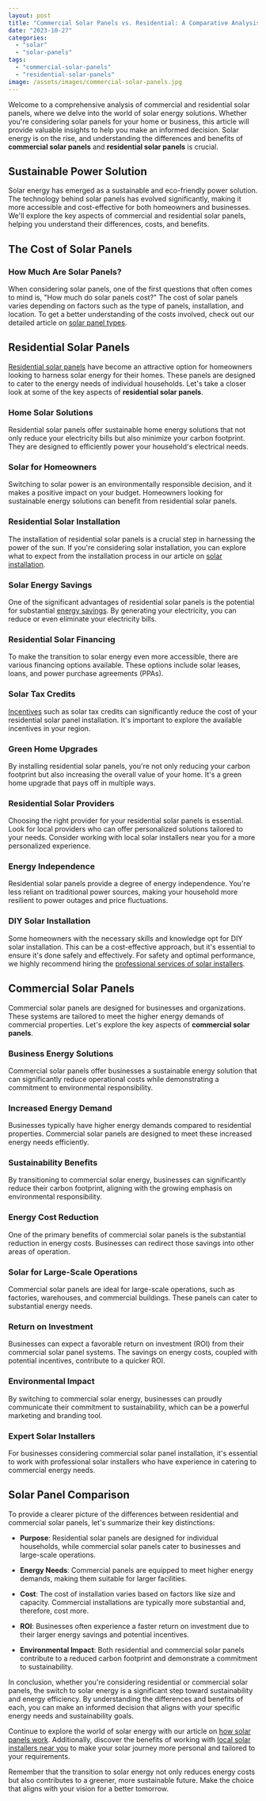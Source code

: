 ```yaml
---
layout: post
title: "Commercial Solar Panels vs. Residential: A Comparative Analysis"
date: "2023-10-27"
categories: 
  - "solar"
  - "solar-panels"
tags: 
  - "commercial-solar-panels"
  - "residential-solar-panels"
image: /assets/images/commercial-solar-panels.jpg
---
```


Welcome to a comprehensive analysis of commercial and residential solar panels, where we delve into the world of solar energy solutions. Whether you're considering solar panels for your home or business, this article will provide valuable insights to help you make an informed decision. Solar energy is on the rise, and understanding the differences and benefits of **commercial solar panels** and **residential solar panels** is crucial.

## Sustainable Power Solution

Solar energy has emerged as a sustainable and eco-friendly power solution. The technology behind solar panels has evolved significantly, making it more accessible and cost-effective for both homeowners and businesses. We'll explore the key aspects of commercial and residential solar panels, helping you understand their differences, costs, and benefits.

## The Cost of Solar Panels

### How Much Are Solar Panels?

When considering solar panels, one of the first questions that often comes to mind is, "How much do solar panels cost?" The cost of solar panels varies depending on factors such as the type of panels, installation, and location. To get a better understanding of the costs involved, check out our detailed article on [solar panel types](/solar-panel-types/).

## Residential Solar Panels

[Residential solar panels](/how-long-do-residential-solar-panels/) have become an attractive option for homeowners looking to harness solar energy for their homes. These panels are designed to cater to the energy needs of individual households. Let's take a closer look at some of the key aspects of **residential solar panels**.

### Home Solar Solutions

Residential solar panels offer sustainable home energy solutions that not only reduce your electricity bills but also minimize your carbon footprint. They are designed to efficiently power your household's electrical needs.

### Solar for Homeowners

Switching to solar power is an environmentally responsible decision, and it makes a positive impact on your budget. Homeowners looking for sustainable energy solutions can benefit from residential solar panels.

### Residential Solar Installation

The installation of residential solar panels is a crucial step in harnessing the power of the sun. If you're considering solar installation, you can explore what to expect from the installation process in our article on [solar installation](/solar-installation-what-to-expect/).

### Solar Energy Savings

One of the significant advantages of residential solar panels is the potential for substantial [energy savings](/long-term-savings-with-solar-power/). By generating your electricity, you can reduce or even eliminate your electricity bills.

### Residential Solar Financing

To make the transition to solar energy even more accessible, there are various financing options available. These options include solar leases, loans, and power purchase agreements (PPAs).

### Solar Tax Credits

[Incentives](/solar-incentive/) such as solar tax credits can significantly reduce the cost of your residential solar panel installation. It's important to explore the available incentives in your region.

### Green Home Upgrades

By installing residential solar panels, you're not only reducing your carbon footprint but also increasing the overall value of your home. It's a green home upgrade that pays off in multiple ways.

### Residential Solar Providers

Choosing the right provider for your residential solar panels is essential. Look for local providers who can offer personalized solutions tailored to your needs. Consider working with local solar installers near you for a more personalized experience.

### Energy Independence

Residential solar panels provide a degree of energy independence. You're less reliant on traditional power sources, making your household more resilient to power outages and price fluctuations.

### DIY Solar Installation

Some homeowners with the necessary skills and knowledge opt for DIY solar installation. This can be a cost-effective approach, but it's essential to ensure it's done safely and effectively. For safety and optimal performance, we highly recommend hiring the [professional services of solar installers](/).

## Commercial Solar Panels

Commercial solar panels are designed for businesses and organizations. These systems are tailored to meet the higher energy demands of commercial properties. Let's explore the key aspects of **commercial solar panels**.

### Business Energy Solutions

Commercial solar panels offer businesses a sustainable energy solution that can significantly reduce operational costs while demonstrating a commitment to environmental responsibility.

### Increased Energy Demand

Businesses typically have higher energy demands compared to residential properties. Commercial solar panels are designed to meet these increased energy needs efficiently.

### Sustainability Benefits

By transitioning to commercial solar energy, businesses can significantly reduce their carbon footprint, aligning with the growing emphasis on environmental responsibility.

### Energy Cost Reduction

One of the primary benefits of commercial solar panels is the substantial reduction in energy costs. Businesses can redirect those savings into other areas of operation.

### Solar for Large-Scale Operations

Commercial solar panels are ideal for large-scale operations, such as factories, warehouses, and commercial buildings. These panels can cater to substantial energy needs.

### Return on Investment

Businesses can expect a favorable return on investment (ROI) from their commercial solar panel systems. The savings on energy costs, coupled with potential incentives, contribute to a quicker ROI.

### Environmental Impact

By switching to commercial solar energy, businesses can proudly communicate their commitment to sustainability, which can be a powerful marketing and branding tool.

### Expert Solar Installers

For businesses considering commercial solar panel installation, it's essential to work with professional solar installers who have experience in catering to commercial energy needs.

## Solar Panel Comparison

To provide a clearer picture of the differences between residential and commercial solar panels, let's summarize their key distinctions:

- **Purpose**: Residential solar panels are designed for individual households, while commercial solar panels cater to businesses and large-scale operations.

- **Energy Needs**: Commercial panels are equipped to meet higher energy demands, making them suitable for larger facilities.

- **Cost**: The cost of installation varies based on factors like size and capacity. Commercial installations are typically more substantial and, therefore, cost more.

- **ROI**: Businesses often experience a faster return on investment due to their larger energy savings and potential incentives.

- **Environmental Impact**: Both residential and commercial solar panels contribute to a reduced carbon footprint and demonstrate a commitment to sustainability.

In conclusion, whether you're considering residential or commercial solar panels, the switch to solar energy is a significant step toward sustainability and energy efficiency. By understanding the differences and benefits of each, you can make an informed decision that aligns with your specific energy needs and sustainability goals.

Continue to explore the world of solar energy with our article on [how solar panels work](/how-do-solar-panels-work/). Additionally, discover the benefits of working with [local solar installers near you](/solar-energy-made-personal-benefits-of-working-with-local-solar-installers-near-me/) to make your solar journey more personal and tailored to your requirements.

Remember that the transition to solar energy not only reduces energy costs but also contributes to a greener, more sustainable future. Make the choice that aligns with your vision for a better tomorrow.
